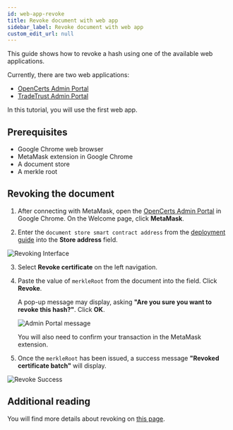 ```yaml
---
id: web-app-revoke
title: Revoke document with web app
sidebar_label: Revoke document with web app
custom_edit_url: null
---
```


This guide shows how to revoke a hash using one of the available web applications. 

Currently, there are two web applications:

- [OpenCerts Admin Portal](https://admin.opencerts.io/)
- [TradeTrust Admin Portal](https://admin.tradetrust.io/)

In this tutorial, you will use the first web app.

## Prerequisites

- Google Chrome web browser
- MetaMask extension in Google Chrome
- A document store
- A merkle root

## Revoking the document

1. After connecting with MetaMask, open the [OpenCerts Admin Portal](https://admin.opencerts.io/) in Google Chrome. On the Welcome page, click **MetaMask**.

2. Enter the `document store smart contract address` from the [deployment guide](/docs/guides-section/web-app-deploy) into the **Store address** field. 

![Revoking Interface](/docs/guides-section/web-app-revoke/revoking.png)

3. Select **Revoke certificate** on the left navigation.

4. Paste the value of `merkleRoot` from the document into the field. Click **Revoke**. 

    A pop-up message may display, asking **"Are you sure you want to revoke this hash?"**. Click **OK**. 

    ![Admin Portal message](/docs/guides-section/web-app-revoke/admin-portal-message.png)

    You will also need to confirm your transaction in the MetaMask extension.

5. Once the `merkleRoot` has been issued, a success message **"Revoked certificate batch"** will display.

![Revoke Success](/docs/guides-section/web-app-revoke/success.png)

## Additional reading
You will find more details about revoking on [this page](/docs/ethereum-section/revoke-document-eth/revoke-eth).
